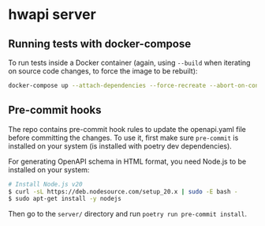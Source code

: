 # hwapi server

## Running tests with docker-compose

To run tests inside a Docker container (again, using `--build` when iterating on source code changes, to force the image to be rebuilt):

```bash
docker-compose up --attach-dependencies --force-recreate --abort-on-container-exit --build hwapi-test
```

## Pre-commit hooks

The repo contains pre-commit hook rules to update the openapi.yaml file before committing the changes. To use it, first make sure `pre-commit` is installed on your system (is installed with poetry dev dependencies).

For generating OpenAPI schema in HTML format, you need Node.js to be installed on your system:

```bash
# Install Node.js v20
$ curl -sL https://deb.nodesource.com/setup_20.x | sudo -E bash -
$ sudo apt-get install -y nodejs
```

Then go to the `server/` directory and run `poetry run pre-commit install`.

